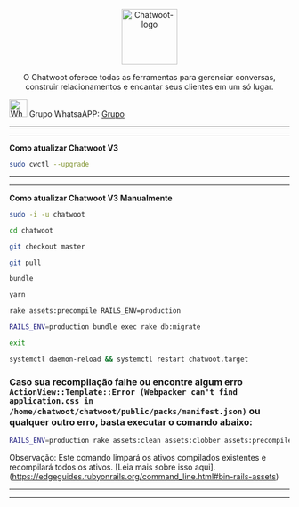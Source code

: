 <p align="center">
	<img src="https://www.chatwoot.com/docs/img/logo.png" alt="Chatwoot-logo" width="100" />	
	<p align="center">O Chatwoot oferece todas as ferramentas para gerenciar conversas, construir relacionamentos e encantar seus clientes em um só lugar.</p>
</p>

<p align="left">
	<img src="https://whatsapp.com/favicon.ico" alt="WhatsAPP-logo" width="32" />
	<span>Grupo WhatsaAPP: </span>
	<a href="https://chat.whatsapp.com/CLKge3hmHmmBcIL04mBzmT" target="_blank">Grupo</a>
</p>

<hr />
<hr />

**Como atualizar Chatwoot V3**

```bash
sudo cwctl --upgrade
```

<hr />
<hr />

**Como atualizar Chatwoot V3 Manualmente**

```bash
sudo -i -u chatwoot
```

```bash
cd chatwoot
```

```bash
git checkout master
```

```bash
git pull
```

```bash
bundle
```

```bash
yarn
```

```bash
rake assets:precompile RAILS_ENV=production
```

```bash
RAILS_ENV=production bundle exec rake db:migrate
```

```bash
exit
```

```bash
systemctl daemon-reload && systemctl restart chatwoot.target
```

### Caso sua recompilação falhe ou encontre algum erro `ActionView::Template::Error (Webpacker can't find application.css in /home/chatwoot/chatwoot/public/packs/manifest.json)` ou qualquer outro erro, basta executar o comando abaixo:

```bash
RAILS_ENV=production rake assets:clean assets:clobber assets:precompile
```

Observação: Este comando limpará os ativos compilados existentes e recompilará todos os ativos. [Leia mais sobre isso aqui].
(https://edgeguides.rubyonrails.org/command_line.html#bin-rails-assets)

<hr />
<hr />
